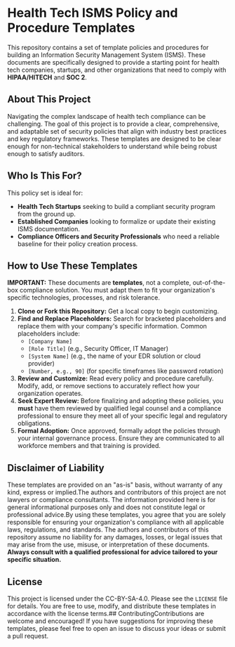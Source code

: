 # Health Tech ISMS Policy and Procedure Templates
This repository contains a set of template policies and procedures for building an Information Security Management System (ISMS). These documents are specifically designed to provide a starting point for health tech companies, startups, and other organizations that need to comply with **HIPAA/HITECH** and **SOC 2**.
## About This Project
Navigating the complex landscape of health tech compliance can be challenging. The goal of this project is to provide a clear, comprehensive, and adaptable set of security policies that align with industry best practices and key regulatory frameworks. These templates are designed to be clear enough for non-technical stakeholders to understand while being robust enough to satisfy auditors.
## Who Is This For?
This policy set is ideal for:
- **Health Tech Startups** seeking to build a compliant security program from the ground up.
- **Established Companies** looking to formalize or update their existing ISMS documentation.
- **Compliance Officers and Security Professionals** who need a reliable baseline for their policy creation process.

## How to Use These Templates
**IMPORTANT:** These documents are **templates**, not a complete, out-of-the-box compliance solution. You must adapt them to fit your organization's specific technologies, processes, and risk tolerance.

1. **Clone or Fork this Repository:** Get a local copy to begin customizing.
2. **Find and Replace Placeholders:** Search for bracketed placeholders and replace them with your company's specific information. Common placeholders include:
    - `[Company Name]`
    - `[Role Title]` (e.g., Security Officer, IT Manager)
    - `[System Name]` (e.g., the name of your EDR solution or cloud provider)  
    - `[Number, e.g., 90]` (for specific timeframes like password rotation)
3. **Review and Customize:** Read every policy and procedure carefully. Modify, add, or remove sections to accurately reflect how your organization operates.
4. **Seek Expert Review:** Before finalizing and adopting these policies, you **must** have them reviewed by qualified legal counsel and a compliance professional to ensure they meet all of your specific legal and regulatory obligations.
5. **Formal Adoption:** Once approved, formally adopt the policies through your internal governance process. Ensure they are communicated to all workforce members and that training is provided.

## Disclaimer of Liability
These templates are provided on an "as-is" basis, without warranty of any kind, express or implied.The authors and contributors of this project are not lawyers or compliance consultants. The information provided here is for general informational purposes only and does not constitute legal or professional advice.By using these templates, you agree that you are solely responsible for ensuring your organization's compliance with all applicable laws, regulations, and standards. The authors and contributors of this repository assume no liability for any damages, losses, or legal issues that may arise from the use, misuse, or interpretation of these documents. **Always consult with a qualified professional for advice tailored to your specific situation.**
## License
This project is licensed under the CC-BY-SA-4.0. Please see the `LICENSE` file for details. You are free to use, modify, and distribute these templates in accordance with the license terms.## ContributingContributions are welcome and encouraged! If you have suggestions for improving these templates, please feel free to open an issue to discuss your ideas or submit a pull request.